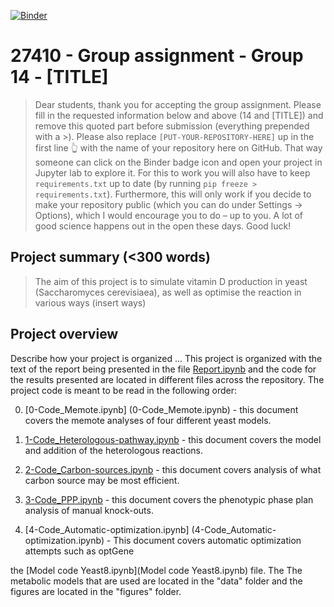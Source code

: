 [![Binder](https://mybinder.org/badge_logo.svg)](https://mybinder.org/v2/gh/27410/27410-2020-group-project-group-14-vitamin-d-production/main)

# 27410 - Group assignment - Group 14 - [TITLE]

> Dear students, thank you for accepting the group assignment. Please fill in the
> requested information below and above (14 and [TITLE]) and remove this quoted part before submission (everything prepended with a >).
> Please also replace `[PUT-YOUR-REPOSITORY-HERE]` up in the first line 👆 with the name of your repository here on GitHub.
> That way someone can click on the Binder badge icon and open your project in Jupyter lab to explore it.
> For this to work you will also have to keep `requirements.txt` up to date (by running `pip freeze > requirements.txt`).
> Furthermore, this will only work if you decide to make your repository public (which you can do under Settings -> Options),
> which I would encourage you to do – up to you. A lot of good science happens out in the open these days. 
> Good luck!

## Project summary (<300 words)

> The aim of this project is to simulate vitamin D production in yeast (Saccharomyces cerevisiaea), as well as optimise the reaction in various ways (insert ways)

## Project overview
Describe how your project is organized ...
This project is organized with the text of the report being presented in the file [Report.ipynb](Report.ipynb) and the code for the results presented are located in different files across the repository.
The project code is meant to be read in the following order:

0. [0-Code_Memote.ipynb] (0-Code_Memote.ipynb) - this document covers the memote analyses of four different yeast models.

1. [1-Code_Heterologous-pathway.ipynb](1-Code_Heterologous-pathway.ipynb) - this document covers the model and addition of the heterologous reactions.

2. [2-Code_Carbon-sources.ipynb](2-Code_Carbon-sources.ipynb) - this document covers analysis of what carbon source may be most efficient.

3. [3-Code_PPP.ipynb](3-Code_PPP.ipynb) - this document covers the phenotypic phase plan analysis of manual knock-outs.

4. [4-Code_Automatic-optimization.ipynb] (4-Code_Automatic-optimization.ipynb) - This document covers automatic optimization attempts such as optGene



the [Model code Yeast8.ipynb](Model code Yeast8.ipynb) file. 
The 
The metabolic models that are used are located in the "data" folder and the figures are located in the "figures" folder.


